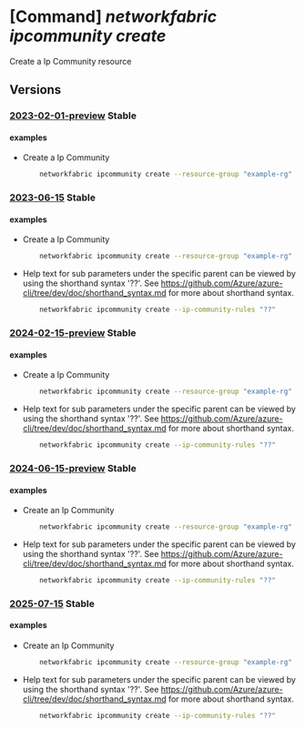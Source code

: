 # [Command] _networkfabric ipcommunity create_

Create a Ip Community resource

## Versions

### [2023-02-01-preview](/Resources/mgmt-plane/L3N1YnNjcmlwdGlvbnMve30vcmVzb3VyY2Vncm91cHMve30vcHJvdmlkZXJzL21pY3Jvc29mdC5tYW5hZ2VkbmV0d29ya2ZhYnJpYy9pcGNvbW11bml0aWVzL3t9/2023-02-01-preview.xml) **Stable**

<!-- mgmt-plane /subscriptions/{}/resourcegroups/{}/providers/microsoft.managednetworkfabric/ipcommunities/{} 2023-02-01-preview -->

#### examples

- Create a Ip Community
    ```bash
        networkfabric ipcommunity create --resource-group "example-rg" --location "westus3" --resource-name "example-ipcommunity" --action "Deny" --well-known-communities "LocalAS" "GShut" --community-members "100:200" "101:201"
    ```

### [2023-06-15](/Resources/mgmt-plane/L3N1YnNjcmlwdGlvbnMve30vcmVzb3VyY2Vncm91cHMve30vcHJvdmlkZXJzL21pY3Jvc29mdC5tYW5hZ2VkbmV0d29ya2ZhYnJpYy9pcGNvbW11bml0aWVzL3t9/2023-06-15.xml) **Stable**

<!-- mgmt-plane /subscriptions/{}/resourcegroups/{}/providers/microsoft.managednetworkfabric/ipcommunities/{} 2023-06-15 -->

#### examples

- Create a Ip Community
    ```bash
        networkfabric ipcommunity create --resource-group "example-rg" --location "westus3" --resource-name "example-ipcommunity" --ip-community-rules "[{action:Permit,communityMembers:['1:1'],sequenceNumber:1234,wellKnownCommunities:[Internet,GShut]}]"
    ```

- Help text for sub parameters under the specific parent can be viewed by using the shorthand syntax '??'. See https://github.com/Azure/azure-cli/tree/dev/doc/shorthand_syntax.md for more about shorthand syntax.
    ```bash
        networkfabric ipcommunity create --ip-community-rules "??"
    ```

### [2024-02-15-preview](/Resources/mgmt-plane/L3N1YnNjcmlwdGlvbnMve30vcmVzb3VyY2Vncm91cHMve30vcHJvdmlkZXJzL21pY3Jvc29mdC5tYW5hZ2VkbmV0d29ya2ZhYnJpYy9pcGNvbW11bml0aWVzL3t9/2024-02-15-preview.xml) **Stable**

<!-- mgmt-plane /subscriptions/{}/resourcegroups/{}/providers/microsoft.managednetworkfabric/ipcommunities/{} 2024-02-15-preview -->

#### examples

- Create a Ip Community
    ```bash
        networkfabric ipcommunity create --resource-group "example-rg" --location "westus3" --resource-name "example-ipcommunity" --ip-community-rules "[{action:Permit,communityMembers:['1:1'],sequenceNumber:1234,wellKnownCommunities:[Internet,GShut]}]"
    ```

- Help text for sub parameters under the specific parent can be viewed by using the shorthand syntax '??'. See https://github.com/Azure/azure-cli/tree/dev/doc/shorthand_syntax.md for more about shorthand syntax.
    ```bash
        networkfabric ipcommunity create --ip-community-rules "??"
    ```

### [2024-06-15-preview](/Resources/mgmt-plane/L3N1YnNjcmlwdGlvbnMve30vcmVzb3VyY2Vncm91cHMve30vcHJvdmlkZXJzL21pY3Jvc29mdC5tYW5hZ2VkbmV0d29ya2ZhYnJpYy9pcGNvbW11bml0aWVzL3t9/2024-06-15-preview.xml) **Stable**

<!-- mgmt-plane /subscriptions/{}/resourcegroups/{}/providers/microsoft.managednetworkfabric/ipcommunities/{} 2024-06-15-preview -->

#### examples

- Create an Ip Community
    ```bash
        networkfabric ipcommunity create --resource-group "example-rg" --location "westus3" --resource-name "example-ipcommunity" --ip-community-rules "[{action:Permit,communityMembers:['1:1'],sequenceNumber:1234,wellKnownCommunities:[Internet,GShut]}]"
    ```

- Help text for sub parameters under the specific parent can be viewed by using the shorthand syntax '??'. See https://github.com/Azure/azure-cli/tree/dev/doc/shorthand_syntax.md for more about shorthand syntax.
    ```bash
        networkfabric ipcommunity create --ip-community-rules "??"
    ```

### [2025-07-15](/Resources/mgmt-plane/L3N1YnNjcmlwdGlvbnMve30vcmVzb3VyY2Vncm91cHMve30vcHJvdmlkZXJzL21pY3Jvc29mdC5tYW5hZ2VkbmV0d29ya2ZhYnJpYy9pcGNvbW11bml0aWVzL3t9/2025-07-15.xml) **Stable**

<!-- mgmt-plane /subscriptions/{}/resourcegroups/{}/providers/microsoft.managednetworkfabric/ipcommunities/{} 2025-07-15 -->

#### examples

- Create an Ip Community
    ```bash
        networkfabric ipcommunity create --resource-group "example-rg" --location "westus3" --resource-name "example-ipcommunity" --ip-community-rules "[{action:Permit,communityMembers:['1:1'],sequenceNumber:1234,wellKnownCommunities:[Internet,GShut]}]"
    ```

- Help text for sub parameters under the specific parent can be viewed by using the shorthand syntax '??'. See https://github.com/Azure/azure-cli/tree/dev/doc/shorthand_syntax.md for more about shorthand syntax.
    ```bash
        networkfabric ipcommunity create --ip-community-rules "??"
    ```

